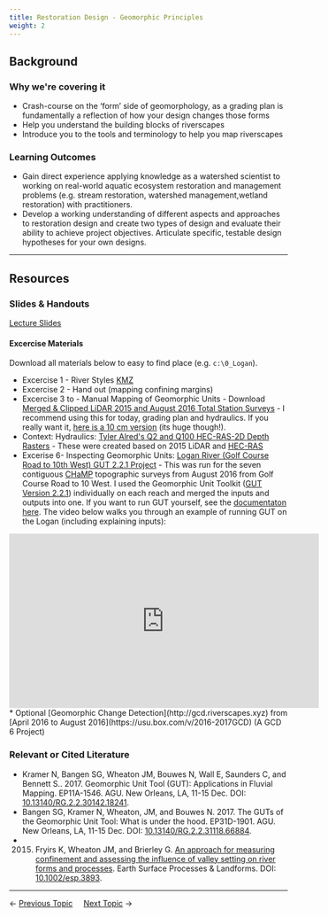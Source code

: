 ```yaml
---
title: Restoration Design - Geomorphic Principles
weight: 2
---
```


## Background

### Why we're covering it

* Crash-course on the ‘form’ side of geomorphology, as a grading plan is fundamentally a reflection of how your design changes those forms
* Help you understand the building blocks of riverscapes
* Introduce you to the tools and terminology to help you map riverscapes


### Learning Outcomes

* Gain direct experience applying knowledge as a watershed scientist to working on real-world aquatic ecosystem restoration and management problems (e.g. stream restoration, watershed management,wetland restoration) with practitioners.
* Develop a working understanding of different aspects and approaches to restoration design and create two types of design and evaluate their ability to achieve project objectives. Articulate specific, testable design hypotheses for your own designs.

------

## Resources

### Slides & Handouts

[Lecture Slides](https://s3-us-west-2.amazonaws.com/etalweb.joewheaton.org/Courses/WATS5350/2018/Week2_WATS_5350.pdf)

#### Excercise Materials
Download all materials below to easy to find place (e.g. `c:\0_Logan`).
* Excercise 1 - River Styles [KMZ](https://usu.box.com/v/LoganRiverStylesMain)
* Excercise 2 - Hand out (mapping confining margins)
* Excercise 3 to  - Manual Mapping of Geomorphic Units - Download [Merged & Clipped LiDAR 2015 and August 2016 Total Station Surveys](https://usu.box.com/v/LoganRiver-2016-LiDaR-TS-50cm) - I recommend using this for today, grading plan and hydraulics. If you really want it, [here is a 10 cm version](https://usu.box.com/v/LoganRiver-2016-LiDaR-TS-10cm) (its huge though!).
* Context: Hydraulics: [Tyler Alred's Q2 and Q100 HEC-RAS-2D Depth Rasters](https://usu.box.com/v/Alred-HECRAS2D-LoganRiver-2016) - These were created based on 2015 LiDAR and [HEC-RAS](http://www.hec.usace.army.mil/software/hec-ras/)
* Excerise 6- Inspecting Geomorphic Units: [Logan River (Golf Course Road to 10th West) GUT 2.2.1 Project](https://usu.box.com/v/GUT-LoganRiver-City-2016-Aug) - This was run for the seven contiguous [CHaMP](http://champmonitoring.org) topographic surveys from August 2016 from Golf Course Road to 10 West. I used the Geomorphic Unit Toolkit ([GUT Version 2.2.1](https://github.com/Riverscapes/pyGUT/releases/tag/2.2.1)) individually on each reach and merged the inputs and outputs into one. If you want to run GUT yourself, see the [documentaton here](https://riverscapes.github.io/pyGUT/). The video below walks you through an example of running GUT on the Logan (including explaining inputs):
<iframe width="560" height="315" src="https://www.youtube.com/embed/90wbto5YQRg?rel=0" frameborder="0" allow="autoplay; encrypted-media" allowfullscreen></iframe>
* Optional [Geomorphic Change Detection](http://gcd.riverscapes.xyz) from [April 2016 to August 2016](https://usu.box.com/v/2016-2017GCD) (A GCD 6 Project)

### Relevant or Cited Literature

* Kramer N, Bangen SG, Wheaton JM, Bouwes N, Wall E, Saunders C, and Bennett S.. 2017. Geomorphic Unit Tool (GUT): Applications in Fluvial Mapping. EP11A-1546. AGU. New Orleans, LA, 11-15 Dec. DOI: [10.13140/RG.2.2.30142.18241](http://dx.doi.org/10.13140/RG.2.2.30142.18241).
* Bangen SG, Kramer N, Wheaton, JM, and Bouwes N. 2017. The GUTs of the Geomorphic Unit Tool: What is under the hood. EP31D-1901. AGU. New Orleans, LA, 11-15 Dec. DOI: [10.13140/RG.2.2.31118.66884](http://dx.doi.org/10.13140/RG.2.2.31118.66884).
* 2015. Fryirs K, Wheaton JM, and Brierley G. [An approach for measuring confinement and assessing the influence of valley setting on river forms and processes](https://www.researchgate.net/publication/287108944_An_approach_for_measuring_confinement_and_assessing_the_influence_of_valley_setting_on_river_forms_and_processes). Earth Surface Processes & Landforms. DOI: [10.1002/esp.3893](http://dx.doi.org/10.1002/esp.3893).



------

← [Previous Topic](2_Restoration_Process)      &nbsp;&nbsp;&nbsp;          [Next Topic](4_Management_Objectives) →
